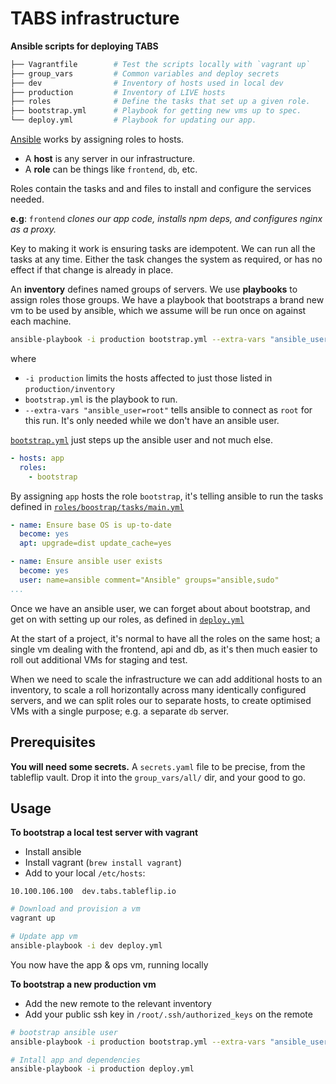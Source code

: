 # TABS infrastructure

**Ansible scripts for deploying TABS**

```sh
├── Vagrantfile        # Test the scripts locally with `vagrant up`
├── group_vars         # Common variables and deploy secrets
├── dev                # Inventory of hosts used in local dev
├── production         # Inventory of LIVE hosts
├── roles              # Define the tasks that set up a given role.
├── bootstrap.yml      # Playbook for getting new vms up to spec.
└── deploy.yml         # Playbook for updating our app.
```

[Ansible](http://docs.ansible.com/ansible/index.html) works by assigning roles to hosts.

- A **host** is any server in our infrastructure.
- A **role** can be things like `frontend`, `db`, etc.

Roles contain the tasks and and files to install and configure the services needed.

**e.g**: `frontend` _clones our app code, installs npm deps, and configures nginx as a proxy._

Key to making it work is ensuring tasks are idempotent. We can run all the tasks at any time. Either the task changes the system as required, or has no effect if that change is already in place.

An **inventory** defines named groups of servers. We use **playbooks** to assign roles those groups. We have a playbook that bootstraps a brand new vm to be used by ansible, which we assume will be run once on against each machine.

```sh
ansible-playbook -i production bootstrap.yml --extra-vars "ansible_user=root"
```

where
- `-i production` limits the hosts affected to just those listed in `production/inventory`
- `bootstrap.yml` is the playbook to run.
- `--extra-vars "ansible_user=root"` tells ansible to connect as `root` for this run. It's only needed while we don't have an ansible user.

[`bootstrap.yml`](bootstrap.yml) just steps up the ansible user and not much else.

```yaml
- hosts: app
  roles:
    - bootstrap
```

By assigning `app` hosts the role `bootstrap`, it's telling ansible to run the tasks defined in [`roles/boostrap/tasks/main.yml`](roles/bootstrap/tasks/main.yml)

```yaml
- name: Ensure base OS is up-to-date
  become: yes
  apt: upgrade=dist update_cache=yes

- name: Ensure ansible user exists
  become: yes
  user: name=ansible comment="Ansible" groups="ansible,sudo"
...
```

Once we have an ansible user, we can forget about about bootstrap, and get on with setting up our roles, as defined in [`deploy.yml`](deploy.yml)

At the start of a project, it's normal to have all the roles on the same host; a single vm dealing with the frontend, api and db, as it's then much easier to roll out additional VMs for staging and test.

When we need to scale the infrastructure we can add additional hosts to an inventory, to scale a roll horizontally across many identically configured servers, and we can split roles our to separate hosts, to create optimised VMs with a single purpose; e.g. a separate `db` server.

## Prerequisites

**You will need some secrets.** A `secrets.yaml` file to be precise, from the tableflip vault.
Drop it into the `group_vars/all/` dir, and your good to go.

## Usage

**To bootstrap a local test server with vagrant**

- Install ansible
- Install vagrant (`brew install vagrant`)
- Add to your local `/etc/hosts`:
```
10.100.106.100	dev.tabs.tableflip.io
```

```sh
# Download and provision a vm
vagrant up

# Update app vm
ansible-playbook -i dev deploy.yml
```

You now have the app & ops vm, running locally

**To bootstrap a new production vm**

- Add the new remote to the relevant inventory
- Add your public ssh key in `/root/.ssh/authorized_keys` on the remote

```sh
# bootstrap ansible user
ansible-playbook -i production bootstrap.yml --extra-vars "ansible_user=root"

# Intall app and dependencies
ansible-playbook -i production deploy.yml
```
